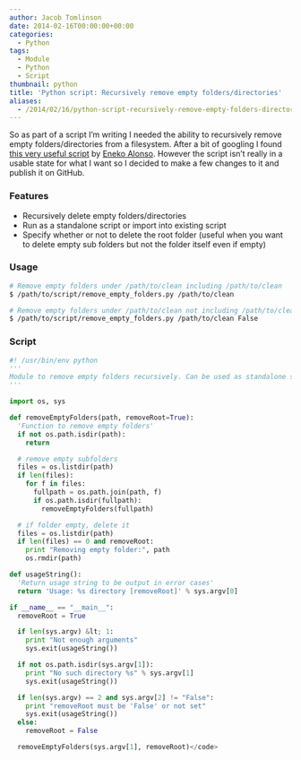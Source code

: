 ```yaml
---
author: Jacob Tomlinson
date: 2014-02-16T00:00:00+00:00
categories:
  - Python
tags:
  - Module
  - Python
  - Script
thumbnail: python
title: 'Python script: Recursively remove empty folders/directories'
aliases:
  - /2014/02/16/python-script-recursively-remove-empty-folders-directories/
---
```


So as part of a script I&#8217;m writing I needed the ability to recursively remove empty folders/directories from a filesystem. After a bit of googling I found <a title="Original python script" href="http://dev.enekoalonso.com/2011/08/06/python-script-remove-empty-folders" target="_blank">this very useful script</a> by <a title="Eneko Alonso's Blog" href="http://dev.enekoalonso.com" target="_blank">Eneko Alonso</a>. However the script isn&#8217;t really in a usable state for what I want so I decided to make a few changes to it and publish it on GitHub.

### Features

*   Recursively delete empty folders/directories
*   Run as a standalone script or import into existing script
*   Specify whether or not to delete the root folder (useful when you want to delete empty sub folders but not the folder itself even if empty)

### Usage


```bash
# Remove empty folders under /path/to/clean including /path/to/clean
$ /path/to/script/remove_empty_folders.py /path/to/clean

# Remove empty folders under /path/to/clean not including /path/to/clean
$ /path/to/script/remove_empty_folders.py /path/to/clean False
```


### Script

```python
#! /usr/bin/env python
'''
Module to remove empty folders recursively. Can be used as standalone script or be imported into existing script.
'''

import os, sys

def removeEmptyFolders(path, removeRoot=True):
  'Function to remove empty folders'
  if not os.path.isdir(path):
    return

  # remove empty subfolders
  files = os.listdir(path)
  if len(files):
    for f in files:
      fullpath = os.path.join(path, f)
      if os.path.isdir(fullpath):
        removeEmptyFolders(fullpath)

  # if folder empty, delete it
  files = os.listdir(path)
  if len(files) == 0 and removeRoot:
    print "Removing empty folder:", path
    os.rmdir(path)

def usageString():
  'Return usage string to be output in error cases'
  return 'Usage: %s directory [removeRoot]' % sys.argv[0]

if __name__ == "__main__":
  removeRoot = True

  if len(sys.argv) &lt; 1:
    print "Not enough arguments"
    sys.exit(usageString())

  if not os.path.isdir(sys.argv[1]):
    print "No such directory %s" % sys.argv[1]
    sys.exit(usageString())

  if len(sys.argv) == 2 and sys.argv[2] != "False":
    print "removeRoot must be 'False' or not set"
    sys.exit(usageString())
  else:
    removeRoot = False

  removeEmptyFolders(sys.argv[1], removeRoot)</code>
```
